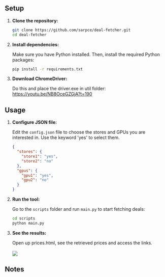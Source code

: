 ## Setup

1. **Clone the repository:**

   ```sh
   git clone https://github.com/sarpce/deal-fetcher.git
   cd deal-fetcher
   ```

2. **Install dependencies:**

   Make sure you have Python installed. Then, install the required Python packages:

   ```sh
   pip install -r requirements.txt
   ```

3. **Download ChromeDriver:**

   Do this and place the driver.exe in util folder: https://youtu.be/NB8OceGZGjA?t=190

## Usage

1. **Configure JSON file:**

   Edit the `config.json` file to choose the stores and GPUs you are interested in. Use the keyword 'yes' to select them.

   ```json
   {
     "stores": {
       "store1": "yes",
       "store2": "no"
     },
     "gpus": {
       "gpu1": "yes",
       "gpu2": "no"
     }
   }
   ```

2. **Run the tool:**

   Go to the `scripts` folder and run `main.py` to start fetching deals:

   ```sh
   cd scripts
   python main.py
   ```
3. **See the results:**

    Open up prices.html, see the retrieved prices and access the links.<br>  
    ![](https://i.imgur.com/QZONbSQ.png)<br>
    
## Notes
